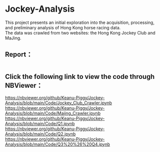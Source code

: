 # Jockey-Analysis

This project presents an initial exploration into the acquisition, processing, and preliminary analysis of Hong Kong horse racing data.  
The data was crawled from two websites: the Hong Kong Jockey Club and MaJing.
  
## Report：

![]()

## Click the following link to view the code through NBViewer：

https://nbviewer.org/github/Keanu-Piggy/Jockey-Analysis/blob/main/Code/Jockey_Club_Crawler.ipynb  
https://nbviewer.org/github/Keanu-Piggy/Jockey-Analysis/blob/main/Code/Majing_Crawler.ipynb  
https://nbviewer.org/github/Keanu-Piggy/Jockey-Analysis/blob/main/Code/Q1.ipynb  
https://nbviewer.org/github/Keanu-Piggy/Jockey-Analysis/blob/main/Code/Q2.ipynb  
https://nbviewer.org/github/Keanu-Piggy/Jockey-Analysis/blob/main/Code/Q3%20%26%20Q4.ipynb
